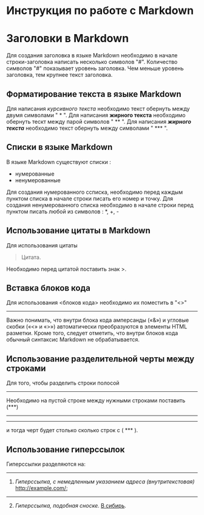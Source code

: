 # Инструкция по работе с Markdown

# Заголовки в Markdown
Для создания заголовка в языке Markdown необходимо в начале строки-заголовка написать несколько символов "#". Количество символов "#" показывает уровень заголовка. Чем меньше уровень заголовка, тем крупнее текст заголовка.

## Форматирование текста в языке Markdown
Для написания *курсивного текста* необходимо текст обернуть между двумя символами " * ". Для написания **жирного текста** необходимо обернуть тескт между парой символов " ** ". Для написания ***жирного текста*** необходимо текст обернуть между символами " *** ". 

## Списки в языке Markdown
В языке Markdown существуют списки :
+ нумерованные
+ ненумерованные 

Для создания нумерованного ссписка, необходимо перед каждым пунктом списка в начале строки писать его номер и точку.
Для создания ненумерованного списка необходимо в начале строки перед пунктом писать любой из символов : *, +, -

## Использование цитаты в Markdown 
Для использования цитаты
>Цитата.

Необходимо перед цитатой поставить знак >.

## Вставка блоков кода
Для использования <блоков кода> необходимо их поместить в "<>"
***
Важно понимать, что внутри блока кода амперсанды («&») и угловые скобки («<» и «>») автоматически преобразуются в элементы HTML разметки. Кроме того, следует отметить, что внутри блоков кода обычный синтаксис Markdown не обрабатывается. 

## Использование разделительной черты между строками

Для того, чтобы разделить строки полосой
***
Необходимо на пустой строке между нужными строками поставить (***)
***
***
и тогда черт будет столько сколько строк с ( *** ).

## Использование гиперссылок
[В сибирь]: http://example.com/ "Необязательная подсказка"
Гиперссылки разделяются на:
***
1. *Гиперссылка, с немедленным указанием адреса (внутритекстовая)* http://example.com/;
***
2. *Гиперссылка, подобная сноске.* [В сибирь].

